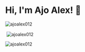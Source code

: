 


# Hi, I'm Ajo Alex! 👋

 

<p><img align="center" src="https://github-readme-stats.vercel.app/api/top-langs?username=devpenzil&show_icons=true&locale=en&layout=compact" alt="ajoalex012" /></p>

<p>&nbsp;<img align="center" src="https://github-readme-stats.vercel.app/api?username=devpenzil&show_icons=true&locale=en" alt="ajoalex012" /></p>

<p align="left"> <img src="https://komarev.com/ghpvc/?username=devpenzil&label=Profile%20views&color=0e75b6&style=flat" alt="ajoalex012" /> </p>






  

  
